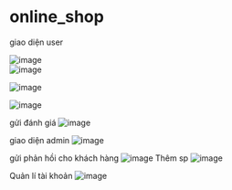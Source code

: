 # online_shop

giao diện user

![image](https://user-images.githubusercontent.com/61647416/175526293-17e479a2-884c-4496-b1d7-64b4bf2f98a8.png)
\
![image](https://user-images.githubusercontent.com/61647416/175526316-1a1961b4-c1a2-4e0a-8225-25ec4b6b0881.png)

![image](https://user-images.githubusercontent.com/61647416/175526333-bb860109-4ca5-4ba3-8a95-64ae48f8e07e.png)


![image](https://user-images.githubusercontent.com/61647416/175526452-5ded37a4-0cf1-4956-bc11-cd22b1d1bd02.png)

gửi đánh giá
![image](https://user-images.githubusercontent.com/61647416/175526402-3b5240a6-709b-4844-8d47-de26e0c7cb8e.png)

giao diện admin
![image](https://user-images.githubusercontent.com/61647416/175526792-5a69d814-533a-4506-bcbb-e3945148930b.png)

gửi phản hồi cho khách hàng
![image](https://user-images.githubusercontent.com/61647416/175526820-a24a4432-5d17-403b-9672-e4b6aa14f79e.png)
Thêm sp
![image](https://user-images.githubusercontent.com/61647416/175527107-3d3540d1-7361-4f30-9c4d-416e5700cab0.png)

Quản lí tài khoản
![image](https://user-images.githubusercontent.com/61647416/175526866-d3f47437-80ab-4126-96f7-4ce18bb363a9.png)
